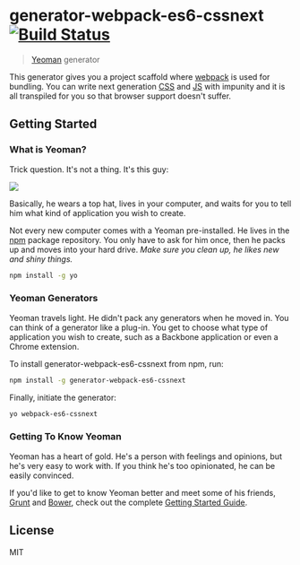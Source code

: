 # generator-webpack-es6-cssnext [![Build Status](https://secure.travis-ci.org/ilkka/generator-webpack-es6-cssnext.png?branch=master)](https://travis-ci.org/ilkka/generator-webpack-es6-cssnext)

> [Yeoman](http://yeoman.io) generator

This generator gives you a project scaffold where [webpack](http://webpack.github.io/) is used for bundling. You can write next generation [CSS](https://cssnext.github.io/) and [JS](https://babeljs.io/) with impunity and it is all transpiled for you so that browser support doesn't suffer.

## Getting Started

### What is Yeoman?

Trick question. It's not a thing. It's this guy:

![](http://i.imgur.com/JHaAlBJ.png)

Basically, he wears a top hat, lives in your computer, and waits for you to tell him what kind of application you wish to create.

Not every new computer comes with a Yeoman pre-installed. He lives in the [npm](https://npmjs.org) package repository. You only have to ask for him once, then he packs up and moves into your hard drive. *Make sure you clean up, he likes new and shiny things.*

```bash
npm install -g yo
```

### Yeoman Generators

Yeoman travels light. He didn't pack any generators when he moved in. You can think of a generator like a plug-in. You get to choose what type of application you wish to create, such as a Backbone application or even a Chrome extension.

To install generator-webpack-es6-cssnext from npm, run:

```bash
npm install -g generator-webpack-es6-cssnext
```

Finally, initiate the generator:

```bash
yo webpack-es6-cssnext
```

### Getting To Know Yeoman

Yeoman has a heart of gold. He's a person with feelings and opinions, but he's very easy to work with. If you think he's too opinionated, he can be easily convinced.

If you'd like to get to know Yeoman better and meet some of his friends, [Grunt](http://gruntjs.com) and [Bower](http://bower.io), check out the complete [Getting Started Guide](https://github.com/yeoman/yeoman/wiki/Getting-Started).


## License

MIT

